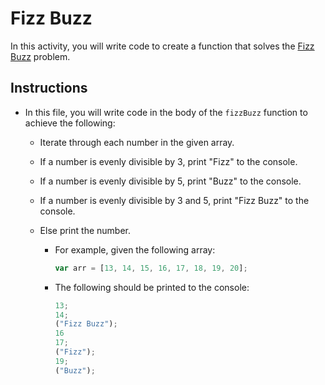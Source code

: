 # Fizz Buzz

In this activity, you will write code to create a function that solves the [Fizz Buzz](https://en.wikipedia.org/wiki/Fizz_buzz) problem.

## Instructions

* In this file, you will write code in the body of the `fizzBuzz` function to achieve the following:

  * Iterate through each number in the given array.

  * If a number is evenly divisible by 3, print "Fizz" to the console.

  * If a number is evenly divisible by 5, print "Buzz" to the console.

  * If a number is evenly divisible by 3 and 5, print "Fizz Buzz" to the console.

  * Else print the number.

    * For example, given the following array:

        ```js
        var arr = [13, 14, 15, 16, 17, 18, 19, 20];
        ```

    * The following should be printed to the console:

        ```js
        13;
        14;
        ("Fizz Buzz");
        16
        17;
        ("Fizz");
        19;
        ("Buzz");
        ```
